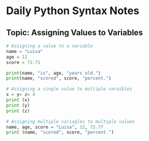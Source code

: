 # Daily Python Syntax Notes

## Topic: Assigning Values to Variables

```python
# Assigning a value to a variable
name = "Luisa"
age = 12
score = 72.71

print(name, "is", age, "years old.")
print(name, "scored", score, "percent.")

# Assigning a single value to multiple varaibles  
x = y= z= 4
print (x) 
print (y) 
print (z)

# Assigning multiple variagles to multiple values
name, age, score = "Luisa", 12, 72.77
print (name, "scored", score, "percent.")
